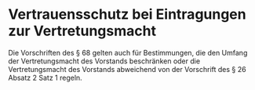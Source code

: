 # Vertrauensschutz bei Eintragungen zur Vertretungsmacht

Die Vorschriften des § 68 gelten auch für Bestimmungen, die den Umfang der Vertretungsmacht des Vorstands beschränken oder die Vertretungsmacht des Vorstands abweichend von der Vorschrift des § 26 Absatz 2 Satz 1 regeln.